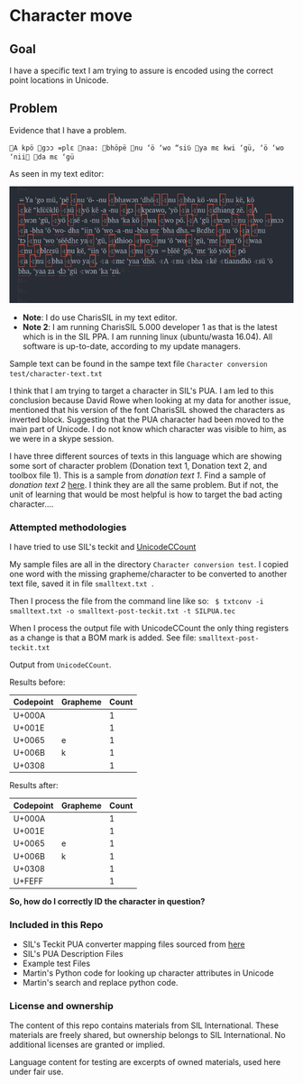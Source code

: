 # Character move

## Goal
I have a specific text I am trying to assure is encoded using the correct point locations in Unicode.

## Problem
Evidence that I have a problem.

```
A kpö gɔɔ =plɛ naa: bhöpë nu ‘ö ‘wo “siʋ̈ ya mɛ kwi ‘gü, ‘ö ‘wo ‘nii da mɛ ‘gü
```

As seen in my text editor:

![Some Missing character](What-character-is-this.png)

* **Note**: I do use CharisSIL in my text editor.
*  **Note 2**: I am running CharisSIL 5.000 developer 1 as that is the latest which is in the SIL PPA. I am running linux (ubuntu/wasta 16.04). All software is up-to-date, according to my update managers.

Sample text can be found in the sampe text file `Character conversion test/character-text.txt`

I think that I am trying to target a character in SIL's PUA. I am led to this conclusion because David Rowe when looking at my data for another issue, mentioned that his version of the font CharisSIL showed the characters as inverted block. Suggesting that the PUA character had been moved to the main part of Unicode. I do not know which character was visible to him, as we were in a skype session.

I have three different sources of texts in this language which are showing some sort of character problem (Donation text 1, Donation text 2, and toolbox file 1). This is a sample from _donation text 1_. Find a sample of _donation text 2_ [here](https://github.com/HughP/dnj-corups/blob/master/mass-text.txt).  I think they are all the same problem. But if not, the unit of learning that would be most helpful is how to target the bad acting character....

### Attempted methodologies

I have tried to use SIL's teckit and [UnicodeCCount](http://scripts.sil.org/UnicodeCharacterCount)

My sample files are all in the directory `Character conversion test`.
 I copied one word with the missing grapheme/character to be converted to another text file, saved it in file `smalltext.txt `.

Then I process the file from the command line like so: ` $ txtconv -i smalltext.txt -o smalltext-post-teckit.txt -t SILPUA.tec`

 When I process the output file with UnicodeCCount the only thing registers as a change is that a BOM mark is added. See file: `smalltext-post-teckit.txt `

Output from  `UnicodeCCount`.

Results before:

Codepoint | Grapheme | Count
----|----|----
U+000A |   | 1
U+001E |   | 1
U+0065 | e | 1
U+006B | k | 1
U+0308 |  | 1

Results after:

Codepoint | Grapheme | Count
----|----|----
U+000A |   | 1
U+001E |   | 1
U+0065 | e | 1
U+006B | k | 1
U+0308 |  | 1
U+FEFF |  | 1


**So, how do I correctly ID the character in question?**


### Included in this Repo

* SIL's Teckit PUA converter mapping files sourced from [here](https://github.com/silnrsi/wsresources/tree/master/scripts/Latn/mappings/sil-pua)
* SIL's PUA Description Files
* Example test Files
* Martin's Python code for looking up character attributes in Unicode
* Martin's search and replace python code.

### License and ownership

The content of this repo contains materials from SIL International. These materials are freely shared, but ownership belongs to SIL International. No additional licenses are granted or implied.

Language content for testing are excerpts of owned materials, used here under fair use.
